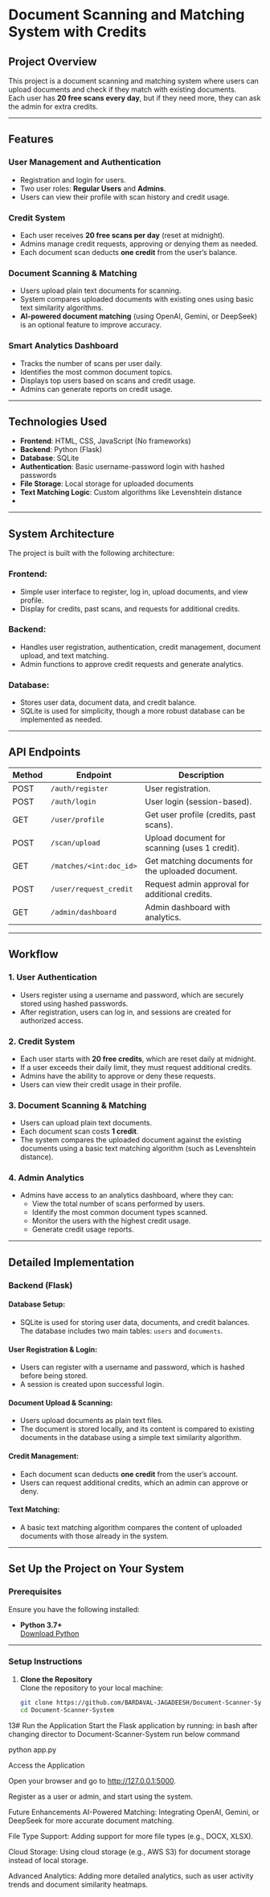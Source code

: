 # Document Scanning and Matching System with Credits

## Project Overview
This project is a document scanning and matching system where users can upload documents and check if they match with existing documents.  
Each user has **20 free scans every day**, but if they need more, they can ask the admin for extra credits.  

---

## Features

### User Management and Authentication
- Registration and login for users.
- Two user roles: **Regular Users** and **Admins**.
- Users can view their profile with scan history and credit usage.

### Credit System
- Each user receives **20 free scans per day** (reset at midnight).
- Admins manage credit requests, approving or denying them as needed.
- Each document scan deducts **one credit** from the user’s balance.

### Document Scanning & Matching
- Users upload plain text documents for scanning.
- System compares uploaded documents with existing ones using basic text similarity algorithms.
- **AI-powered document matching** (using OpenAI, Gemini, or DeepSeek) is an optional feature to improve accuracy.

### Smart Analytics Dashboard
- Tracks the number of scans per user daily.
- Identifies the most common document topics.
- Displays top users based on scans and credit usage.
- Admins can generate reports on credit usage.

---

## Technologies Used
- **Frontend**: HTML, CSS, JavaScript (No frameworks)
- **Backend**: Python (Flask) 
- **Database**: SQLite
- **Authentication**: Basic username-password login with hashed passwords
- **File Storage**: Local storage for uploaded documents
- **Text Matching Logic**: Custom algorithms like Levenshtein distance 
-

---

## System Architecture
The project is built with the following architecture:

### Frontend:
- Simple user interface to register, log in, upload documents, and view profile.
- Display for credits, past scans, and requests for additional credits.

### Backend:
- Handles user registration, authentication, credit management, document upload, and text matching.
- Admin functions to approve credit requests and generate analytics.

### Database:
- Stores user data, document data, and credit balance.
- SQLite is used for simplicity, though a more robust database can be implemented as needed.

---

## API Endpoints

| Method  | Endpoint                   | Description                                      |
|---------|----------------------------|--------------------------------------------------|
| POST    | `/auth/register`            | User registration.                               |
| POST    | `/auth/login`               | User login (session-based).                     |
| GET     | `/user/profile`             | Get user profile (credits, past scans).         |
| POST    | `/scan/upload`              | Upload document for scanning (uses 1 credit).   |
| GET     | `/matches/<int:doc_id>`     | Get matching documents for the uploaded document. |
| POST    | `/user/request_credit`      | Request admin approval for additional credits.  |
| GET     | `/admin/dashboard`          | Admin dashboard with analytics.                 |

---

## Workflow

### 1. User Authentication
- Users register using a username and password, which are securely stored using hashed passwords.
- After registration, users can log in, and sessions are created for authorized access.

### 2. Credit System
- Each user starts with **20 free credits**, which are reset daily at midnight.
- If a user exceeds their daily limit, they must request additional credits.
- Admins have the ability to approve or deny these requests.
- Users can view their credit usage in their profile.

### 3. Document Scanning & Matching
- Users can upload plain text documents.
- Each document scan costs **1 credit**.
- The system compares the uploaded document against the existing documents using a basic text matching algorithm (such as Levenshtein distance).

### 4. Admin Analytics
- Admins have access to an analytics dashboard, where they can:
  - View the total number of scans performed by users.
  - Identify the most common document types scanned.
  - Monitor the users with the highest credit usage.
  - Generate credit usage reports.

---

## Detailed Implementation

### Backend (Flask)

#### Database Setup:
- SQLite is used for storing user data, documents, and credit balances. The database includes two main tables: `users` and `documents`.

#### User Registration & Login:
- Users can register with a username and password, which is hashed before being stored.
- A session is created upon successful login.

#### Document Upload & Scanning:
- Users upload documents as plain text files.
- The document is stored locally, and its content is compared to existing documents in the database using a simple text similarity algorithm.

#### Credit Management:
- Each document scan deducts **one credit** from the user’s account.
- Users can request additional credits, which an admin can approve or deny.

#### Text Matching:
- A basic text matching algorithm compares the content of uploaded documents with those already in the system.

---

## Set Up the Project on Your System

### Prerequisites
Ensure you have the following installed:

- **Python 3.7+**  
  [Download Python](https://www.python.org/downloads/)

---

### Setup Instructions

1. **Clone the Repository**  
   Clone the repository to your local machine:

   ```bash
   git clone https://github.com/BARDAVAL-JAGADEESH/Document-Scanner-System.git
   cd Document-Scanner-System


13# Run the Application
Start the Flask application by running:
in bash after changing director to   Document-Scanner-System run below command 

python app.py


Access the Application

Open your browser and go to http://127.0.0.1:5000.

Register as a user or admin, and start using the system.

Future Enhancements
AI-Powered Matching: Integrating  OpenAI, Gemini, or DeepSeek for more accurate document matching.

File Type Support: Adding support for more file types (e.g., DOCX, XLSX).

Cloud Storage: Using cloud storage (e.g., AWS S3) for document storage instead of local storage.

Advanced Analytics: Adding more detailed analytics, such as user activity trends and document similarity heatmaps.




